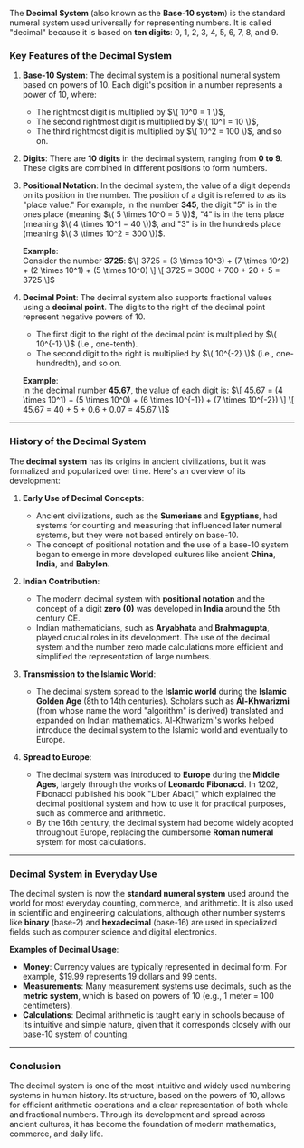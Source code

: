 The **Decimal System** (also known as the **Base-10 system**) is the standard numeral system used universally for representing numbers. It is called "decimal" because it is based on **ten digits**: 0, 1, 2, 3, 4, 5, 6, 7, 8, and 9.

### Key Features of the Decimal System

1. **Base-10 System**: The decimal system is a positional numeral system based on powers of 10. Each digit's position in a number represents a power of 10, where:
   - The rightmost digit is multiplied by $\( 10^0 = 1 \)$,
   - The second rightmost digit is multiplied by $\( 10^1 = 10 \)$,
   - The third rightmost digit is multiplied by $\( 10^2 = 100 \)$, and so on.

2. **Digits**: There are **10 digits** in the decimal system, ranging from **0 to 9**. These digits are combined in different positions to form numbers.

3. **Positional Notation**: In the decimal system, the value of a digit depends on its position in the number. The position of a digit is referred to as its "place value." For example, in the number **345**, the digit "5" is in the ones place (meaning $\( 5 \times 10^0 = 5 \))$, "4" is in the tens place (meaning $\( 4 \times 10^1 = 40 \))$, and "3" is in the hundreds place (meaning $\( 3 \times 10^2 = 300 \))$.

   **Example**:  
   Consider the number **3725**:
   $\[
   3725 = (3 \times 10^3) + (7 \times 10^2) + (2 \times 10^1) + (5 \times 10^0)
   \]
   \[
   3725 = 3000 + 700 + 20 + 5 = 3725
   \]$

4. **Decimal Point**: The decimal system also supports fractional values using a **decimal point**. The digits to the right of the decimal point represent negative powers of 10.
   - The first digit to the right of the decimal point is multiplied by $\( 10^{-1} \)$ (i.e., one-tenth).
   - The second digit to the right is multiplied by $\( 10^{-2} \)$ (i.e., one-hundredth), and so on.

   **Example**:  
   In the decimal number **45.67**, the value of each digit is:
   $\[
   45.67 = (4 \times 10^1) + (5 \times 10^0) + (6 \times 10^{-1}) + (7 \times 10^{-2})
   \]
   \[
   45.67 = 40 + 5 + 0.6 + 0.07 = 45.67
   \]$

---

### History of the Decimal System

The **decimal system** has its origins in ancient civilizations, but it was formalized and popularized over time. Here's an overview of its development:

1. **Early Use of Decimal Concepts**: 
   - Ancient civilizations, such as the **Sumerians** and **Egyptians**, had systems for counting and measuring that influenced later numeral systems, but they were not based entirely on base-10.
   - The concept of positional notation and the use of a base-10 system began to emerge in more developed cultures like ancient **China**, **India**, and **Babylon**.

2. **Indian Contribution**: 
   - The modern decimal system with **positional notation** and the concept of a digit **zero (0)** was developed in **India** around the 5th century CE.
   - Indian mathematicians, such as **Aryabhata** and **Brahmagupta**, played crucial roles in its development. The use of the decimal system and the number zero made calculations more efficient and simplified the representation of large numbers.

3. **Transmission to the Islamic World**: 
   - The decimal system spread to the **Islamic world** during the **Islamic Golden Age** (8th to 14th centuries). Scholars such as **Al-Khwarizmi** (from whose name the word "algorithm" is derived) translated and expanded on Indian mathematics. Al-Khwarizmi's works helped introduce the decimal system to the Islamic world and eventually to Europe.

4. **Spread to Europe**: 
   - The decimal system was introduced to **Europe** during the **Middle Ages**, largely through the works of **Leonardo Fibonacci**. In 1202, Fibonacci published his book "Liber Abaci," which explained the decimal positional system and how to use it for practical purposes, such as commerce and arithmetic.
   - By the 16th century, the decimal system had become widely adopted throughout Europe, replacing the cumbersome **Roman numeral** system for most calculations.

---

### Decimal System in Everyday Use

The decimal system is now the **standard numeral system** used around the world for most everyday counting, commerce, and arithmetic. It is also used in scientific and engineering calculations, although other number systems like **binary** (base-2) and **hexadecimal** (base-16) are used in specialized fields such as computer science and digital electronics.

**Examples of Decimal Usage**:
- **Money**: Currency values are typically represented in decimal form. For example, $19.99 represents 19 dollars and 99 cents.
- **Measurements**: Many measurement systems use decimals, such as the **metric system**, which is based on powers of 10 (e.g., 1 meter = 100 centimeters).
- **Calculations**: Decimal arithmetic is taught early in schools because of its intuitive and simple nature, given that it corresponds closely with our base-10 system of counting.

---

### Conclusion

The decimal system is one of the most intuitive and widely used numbering systems in human history. Its structure, based on the powers of 10, allows for efficient arithmetic operations and a clear representation of both whole and fractional numbers. Through its development and spread across ancient cultures, it has become the foundation of modern mathematics, commerce, and daily life.
